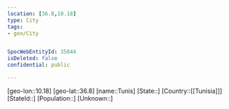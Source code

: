 ```yaml
---
location: [36.8,10.18]
type: City
tags:
- geo/City


SpocWebEntityId: 35044
isDeleted: false
confidential: public

---
```

[geo-lon::10.18]
[geo-lat::36.8]
[name::Tunis]
[State::]
[Country::[[Tunisia]]]
[StateId::]
[Population::]
[Unknown::]

